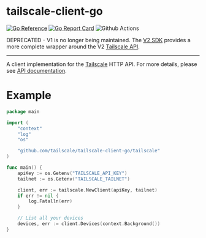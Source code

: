 # tailscale-client-go

[![Go Reference](https://pkg.go.dev/badge/github.com/tailscale/tailscale-client-go.svg)](https://pkg.go.dev/github.com/tailscale/tailscale-client-go)
[![Go Report Card](https://goreportcard.com/badge/github.com/tailscale/tailscale-client-go)](https://goreportcard.com/report/github.com/tailscale/tailscale-client-go)
![Github Actions](https://github.com/tailscale/tailscale-client-go/actions/workflows/ci.yml/badge.svg?branch=master)

DEPRECATED - V1 is no longer being maintained. The [V2 SDK](v2) provides a more complete wrapper around the V2 [Tailscale API](https://tailscale.com/api).

---

A client implementation for the [Tailscale](https://tailscale.com) HTTP API.
For more details, please see [API documentation](https://github.com/tailscale/tailscale/blob/main/api.md).

# Example

```go
package main

import (
	"context"
	"log"
	"os"

	"github.com/tailscale/tailscale-client-go/tailscale"
)

func main() {
	apiKey := os.Getenv("TAILSCALE_API_KEY")
	tailnet := os.Getenv("TAILSCALE_TAILNET")

	client, err := tailscale.NewClient(apiKey, tailnet)
	if err != nil {
		log.Fatalln(err)
	}

	// List all your devices
	devices, err := client.Devices(context.Background())
}
```
